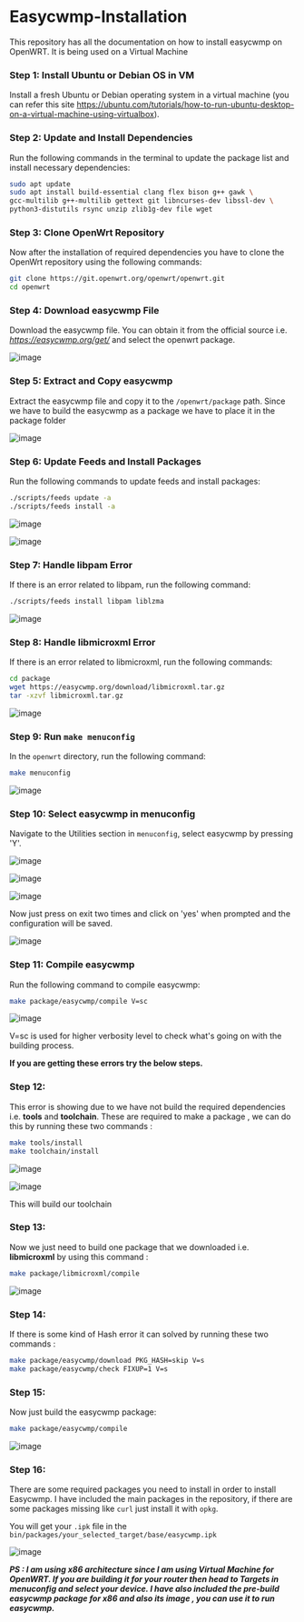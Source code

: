 # Easycwmp-Installation
This repository has all the documentation on how to install easycwmp on OpenWRT. It is being used on a Virtual Machine

### Step 1: Install Ubuntu or Debian OS in VM

Install a fresh Ubuntu or Debian operating system in a virtual machine (you can refer this site https://ubuntu.com/tutorials/how-to-run-ubuntu-desktop-on-a-virtual-machine-using-virtualbox).

### Step 2: Update and Install Dependencies

Run the following commands in the terminal to update the package list and install necessary dependencies:

```bash
sudo apt update
sudo apt install build-essential clang flex bison g++ gawk \
gcc-multilib g++-multilib gettext git libncurses-dev libssl-dev \
python3-distutils rsync unzip zlib1g-dev file wget
```

### Step 3: Clone OpenWrt Repository

Now after the installation of required dependencies you have to clone the OpenWrt repository using the following commands:

```bash
git clone https://git.openwrt.org/openwrt/openwrt.git
cd openwrt
```

### Step 4: Download easycwmp File

Download the easycwmp file. You can obtain it from the official source i.e. *https://easycwmp.org/get/* and select the openwrt package.

![image](https://github.com/TrollMafia/Easycwmp-Installation/assets/116051989/771ca423-f66d-4fa6-b57f-aa5723cc175f)

 
### Step 5: Extract and Copy easycwmp

Extract the easycwmp file and copy it to the `/openwrt/package` path. Since we have to build the easycwmp as a package we have to place it in the package folder

![image](https://github.com/TrollMafia/Easycwmp-Installation/assets/116051989/eb884920-1c9d-489f-8f62-a4808028feae)


 ### Step 6: Update Feeds and Install Packages

Run the following commands to update feeds and install packages:

```bash
./scripts/feeds update -a
./scripts/feeds install -a 
```

![image](https://github.com/TrollMafia/Easycwmp-Installation/assets/116051989/d1d980f9-3079-463b-8cb6-f1c3aca538b6)

![image](https://github.com/TrollMafia/Easycwmp-Installation/assets/116051989/77c44170-90cf-47fc-9346-812f1953986d)

 
 ### Step 7: Handle libpam Error

If there is an error related to libpam, run the following command:

```bash
./scripts/feeds install libpam liblzma
```

 ![image](https://github.com/TrollMafia/Easycwmp-Installation/assets/116051989/518bb696-b01a-462f-9863-345cf99ac7dc)


### Step 8: Handle libmicroxml Error

If there is an error related to libmicroxml, run the following commands:

```bash
cd package
wget https://easycwmp.org/download/libmicroxml.tar.gz
tar -xzvf libmicroxml.tar.gz
```
![image](https://github.com/TrollMafia/Easycwmp-Installation/assets/116051989/3dfebb05-4781-434d-a0d7-29defdf0a79d)

 
### Step 9: Run `make menuconfig`

In the `openwrt` directory, run the following command:

```bash
make menuconfig
```

![image](https://github.com/TrollMafia/Easycwmp-Installation/assets/116051989/4e1a3005-ae06-4fe7-9924-5e0be55d7d52)

 ### Step 10: Select easycwmp in menuconfig

Navigate to the Utilities section in `menuconfig`, select easycwmp by pressing 'Y'.

 ![image](https://github.com/TrollMafia/Easycwmp-Installation/assets/116051989/c0c8d198-e475-4ce4-aaae-4eac7f280fc1)

![image](https://github.com/TrollMafia/Easycwmp-Installation/assets/116051989/ede8d29a-a59b-4b2f-90fb-9c9f5680f788)

 ![image](https://github.com/TrollMafia/Easycwmp-Installation/assets/116051989/63e6926f-5e66-462f-a55c-410761961310)

Now just press on exit two times and click on 'yes' when prompted and the configuration will be saved.

![image](https://github.com/TrollMafia/Easycwmp-Installation/assets/116051989/ec89fb07-8d6a-4dcc-a0c1-affedde515d3)

 
### Step 11: Compile easycwmp

Run the following command to compile easycwmp:

```bash
make package/easycwmp/compile V=sc
```

![image](https://github.com/TrollMafia/Easycwmp-Installation/assets/116051989/a4d44feb-cbb8-45a6-9232-c0f51fa2af73)

V=sc is used for higher verbosity level to check what's going on with the building process.

**If you are getting these errors try the below steps.**
 
### Step 12:

This error is showing due to we have not build the required dependencies i.e. **tools** and **toolchain**.
These are required to make a package , we can do this by running these two commands :
```bash
make tools/install
make toolchain/install
```
 ![image](https://github.com/TrollMafia/Easycwmp-Installation/assets/116051989/dfdeabd0-6553-42be-ab50-f35a1487bc8f)

![image](https://github.com/TrollMafia/Easycwmp-Installation/assets/116051989/4aa8abf8-0ea1-4468-9220-a2fbc84bfe7a)

 
This will build our toolchain

### Step 13:

Now we just need to build one package that we downloaded i.e. **libmicroxml** by using this command :

```bash
make package/libmicroxml/compile
```

![image](https://github.com/TrollMafia/Easycwmp-Installation/assets/116051989/93387026-b3c9-4147-9fb3-2a8ca881e061)

 ### Step 14:

If there is some kind of Hash error it can solved by running these two commands :

```bash
make package/easycwmp/download PKG_HASH=skip V=s
make package/easycwmp/check FIXUP=1 V=s
```

### Step 15:

Now just build the easycwmp package:
```bash
make package/easycwmp/compile
```

![image](https://github.com/TrollMafia/Easycwmp-Installation/assets/116051989/3f9c58cb-8cee-452e-b9e6-590e31d4e4ac)

### Step 16:

There are some required packages you need to install in order to install Easycwmp. 
I have included the main packages in the repository, if there are some packages missing like `curl` just install it with `opkg`.

 
You will get your `.ipk` file in the `bin/packages/your_selected_target/base/easycwmp.ipk`

![image](https://github.com/TrollMafia/Easycwmp-Installation/assets/116051989/72f1c562-9436-4a53-8a9f-39c41e5d2f5b)


***PS : I am using x86 architecture since I am using Virtual Machine for OpenWRT. If you are building it for your router then head to Targets in menuconfig and select your device. 
I have also included the pre-build easycwmp package for x86 and also its image , you can use it to run easycwmp.***
